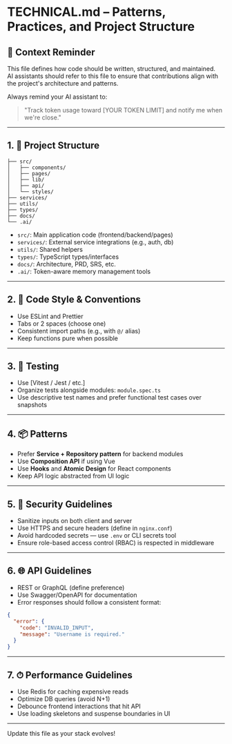 
# TECHNICAL.md – Patterns, Practices, and Project Structure

## 🔁 Context Reminder
This file defines how code should be written, structured, and maintained.  
AI assistants should refer to this file to ensure that contributions align with the project's architecture and patterns.

Always remind your AI assistant to:
> "Track token usage toward [YOUR TOKEN LIMIT] and notify me when we're close."

---

## 1. 🧱 Project Structure

``` 
├── src/
│   ├── components/
│   ├── pages/
│   ├── lib/
│   ├── api/
│   └── styles/
├── services/
├── utils/
├── types/
├── docs/
└── .ai/
```

- `src/`: Main application code (frontend/backend/pages)
- `services/`: External service integrations (e.g., auth, db)
- `utils/`: Shared helpers
- `types/`: TypeScript types/interfaces
- `docs/`: Architecture, PRD, SRS, etc.
- `.ai/`: Token-aware memory management tools

---

## 2. 🎨 Code Style & Conventions

- Use ESLint and Prettier
- Tabs or 2 spaces (choose one)
- Consistent import paths (e.g., with `@/` alias)
- Keep functions pure when possible

---

## 3. 🧪 Testing

- Use [Vitest / Jest / etc.]
- Organize tests alongside modules: `module.spec.ts`
- Use descriptive test names and prefer functional test cases over snapshots

---

## 4. 📦 Patterns

- Prefer **Service + Repository pattern** for backend modules
- Use **Composition API** if using Vue
- Use **Hooks** and **Atomic Design** for React components
- Keep API logic abstracted from UI logic

---

## 5. 🔐 Security Guidelines

- Sanitize inputs on both client and server
- Use HTTPS and secure headers (define in `nginx.conf`)
- Avoid hardcoded secrets — use `.env` or CLI secrets tool
- Ensure role-based access control (RBAC) is respected in middleware

---

## 6. 🌐 API Guidelines

- REST or GraphQL (define preference)
- Use Swagger/OpenAPI for documentation
- Error responses should follow a consistent format:
```json
{
  "error": {
    "code": "INVALID_INPUT",
    "message": "Username is required."
  }
}
```

---

## 7. ⏱ Performance Guidelines

- Use Redis for caching expensive reads
- Optimize DB queries (avoid N+1)
- Debounce frontend interactions that hit API
- Use loading skeletons and suspense boundaries in UI

---

Update this file as your stack evolves!
